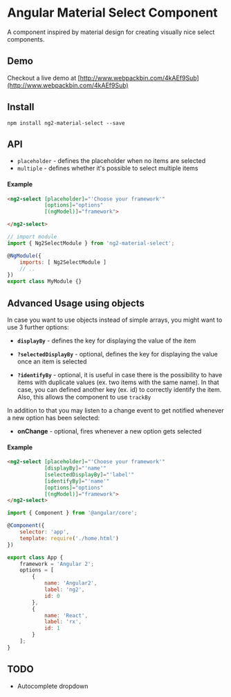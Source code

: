 # Angular Material Select Component

A component inspired by material design for creating visually nice select components.

## Demo
Checkout a live demo at [http://www.webpackbin.com/4kAEf9Sub](http://www.webpackbin.com/4kAEf9Sub)

## Install

    npm install ng2-material-select --save

## API
- `placeholder` - defines the placeholder when no items are selected
- `multiple` - defines whether it's possible to select multiple items


#### Example
```html
<ng2-select [placeholder]="'Choose your framework'"
            [options]="options"
            [(ngModel)]="framework">

</ng2-select>
```
```javascript
// import module
import { Ng2SelectModule } from 'ng2-material-select';

@NgModule({
    imports: [ Ng2SelectModule ]
    // ..
})
export class MyModule {}
```

## Advanced Usage using objects

In case you want to use objects instead of simple arrays, you might want to use 3 further options:
- **`displayBy`** - defines the key for displaying the value of the item

- **`?selectedDisplayBy`** - optional, defines the key for displaying the value once an item is selected

- **`?identifyBy`** - optional, it is useful in case there is the possibility to have items with duplicate values (ex. two items with the same name). In that case, you can defined another key (ex. id) to correctly identify the item. Also, this allows the component to use `trackBy`

In addition to that you may listen to a change event to get notified whenever a new option has been selected:

- **onChange** - optional, fires whenever a new option gets selected

#### Example
```html
<ng2-select [placeholder]="'Choose your framework'"
            [displayBy]="'name'"
            [selectedDisplayBy]="'label'"
            [identifyBy]="'name'"
            [options]="options"
            [(ngModel)]="framework">
</ng2-select>
```
```javascript
import { Component } from '@angular/core';

@Component({
    selector: 'app',
    template: require('./home.html')
})

export class App {
    framework = 'Angular 2';
    options = [
        {
            name: 'Angular2',
            label: 'ng2',
            id: 0
        },
        {
            name: 'React',
            label: 'rx',
            id: 1
        }
    ];
}
 ```

## TODO
- Autocomplete dropdown
